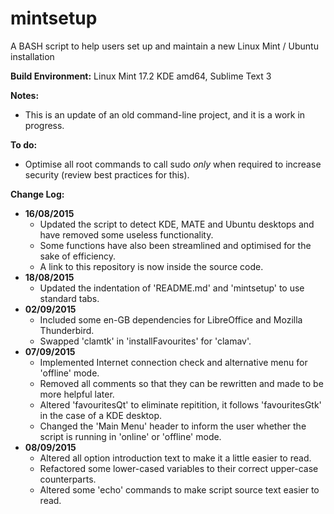 # mintsetup
A BASH script to help users set up and maintain a new Linux Mint / Ubuntu installation

**Build Environment:** Linux Mint 17.2 KDE amd64, Sublime Text 3

**Notes:**
- This is an update of an old command-line project, and it is a work in progress.

**To do:**
- Optimise all root commands to call sudo *only* when required to increase security (review best practices for this).

**Change Log:**
- **16/08/2015**
	- Updated the script to detect KDE, MATE and Ubuntu desktops and have removed some useless functionality.
	- Some functions have also been streamlined and optimised for the sake of efficiency.
	- A link to this repository is now inside the source code.
- **18/08/2015**
	- Updated the indentation of 'README.md' and 'mintsetup' to use standard tabs.
- **02/09/2015**
	- Included some en-GB dependencies for LibreOffice and Mozilla Thunderbird.
	- Swapped 'clamtk' in 'installFavourites' for 'clamav'.
- **07/09/2015**
	- Implemented Internet connection check and alternative menu for 'offline' mode.
	- Removed all comments so that they can be rewritten and made to be more helpful later.
	- Altered 'favouritesQt' to eliminate repitition, it follows 'favouritesGtk' in the case of a KDE desktop.
	- Changed the 'Main Menu' header to inform the user whether the script is running in 'online' or 'offline' mode.
- **08/09/2015**
	- Altered all option introduction text to make it a little easier to read.
	- Refactored some lower-cased variables to their correct upper-case counterparts.
	- Altered some 'echo' commands to make script source text easier to read.